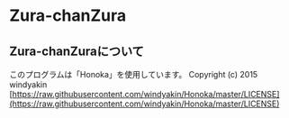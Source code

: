 # Zura-chanZura

## Zura-chanZuraについて
このプログラムは「Honoka」を使用しています。
Copyright (c) 2015 windyakin
[https://raw.githubusercontent.com/windyakin/Honoka/master/LICENSE](https://raw.githubusercontent.com/windyakin/Honoka/master/LICENSE)